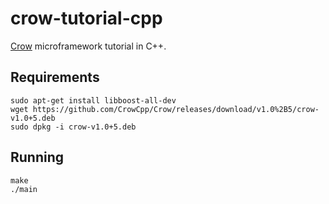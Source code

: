 # crow-tutorial-cpp

[Crow](https://github.com/CrowCpp/Crow) microframework tutorial in C++.

## Requirements

```shell
sudo apt-get install libboost-all-dev
wget https://github.com/CrowCpp/Crow/releases/download/v1.0%2B5/crow-v1.0+5.deb
sudo dpkg -i crow-v1.0+5.deb
```

## Running

```shell
make
./main
```
